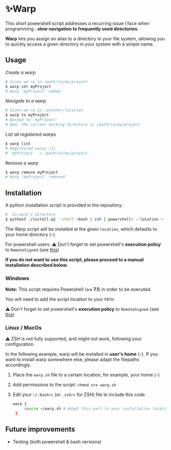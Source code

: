 # ✨Warp

This short powershell script addresses a recurring issue I face when programming : **slow navigation to frequently used directories**.

**Warp** lets you assign an alias to a directory in your file system, allowing you to quickly access a given directory in your system with a simple name.

## Usage

_Create a warp_

```powershell
# Given we're in /path/to/my/project
$ warp set myProject
# Warp 'myProject' added
```

_Navigate to a warp_

```powershell
# Given we're in /another/location
$ warp to myProject
# Warped to 'myProject'
# Now, the current working directory is /path/to/my/project
```

_List all registered warps_

```powershell
$ warp list
# Registered warps (1)
# 'myProject' -> /path/to/my/project
```

_Remove a warp_

```powershell
$ warp remove myProject
# Warp 'myProject' removed
```

## Installation

A python installation script is provided in the repository:

```bash
#  In warp's directory
$ python3 ./install.py --shell <bash | zsh | powershell> --location ~
```

The Warp script will be installed at the given `location`, which defaults to your home directory (`~`).

For powershell users: ⚠️ Don't forget to set powershell's **execution policy** to `RemoteSigned` (see [this](https://learn.microsoft.com/en-us/powershell/module/microsoft.powershell.security/set-executionpolicy?view=powershell-7.5))

**If you do not want to use this script, please proceed to a manual installation described below.**

### Windows

**Note:** This script requires Powershell (**>= 7.1**) in order to be executed.

You will need to add the script location to your `PATH`.

⚠️ Don't forget to set powershell's **execution policy** to `RemoteSigned` (see [this](https://learn.microsoft.com/en-us/powershell/module/microsoft.powershell.security/set-executionpolicy?view=powershell-7.5))

### Linux / MacOs

⚠️ ZSH is not fully supported, and might not work, following your configuration.

In the following example, warp will be installed in **user's home** (`~`). If you want to install warp somewhere else, please adapt the filepaths accordingly.

1. Place the `warp.sh` file to a certain location, for example, your home (`~`)
2. Add permissions to the script: `chmod u+x warp.sh`
3. Edit your `~/.bashrc` (or `.zshrc` for ZSH) file to include this code

   ```bash
   warp {
        source ~/warp.sh # Adapt this part to your installation location
    }
   ```

## Future improvements

- Testing (both powershell & bash versions)
